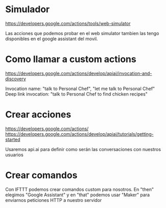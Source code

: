 # Simulador
https://developers.google.com/actions/tools/web-simulator

Las acciones que podemos probar en el web simulator tambien las tengo disponibles en el google assistant del movil.


# Como llamar a custom actions
https://developers.google.com/actions/develop/apiai/invocation-and-discovery

Invocation name: "talk to Personal Chef", "let me talk to Personal Chef"
Deep link invocation: "talk to Personal Chef to find chicken recipes"


# Crear acciones
https://developers.google.com/actions/
https://developers.google.com/actions/develop/apiai/tutorials/getting-started


Usaremos api.ai para definir como serán las conversaciones con nuestros usuarios



# Crear comandos
Con IFTTT podemos crear comandos custom para nosotros.
En "then" elegimos "Google Assistant" y en "that" podemos usar "Maker" para enviarnos peticiones HTTP a nuestro servidor
